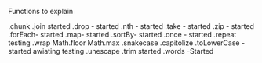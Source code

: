 

Functions to explain

.chunk
.join started 
.drop - started
.nth - started 
.take - started 
.zip - started 
.forEach- started
.map- started
.sortBy- started
.once - started 
.repeat testing
.wrap
Math.floor
Math.max 
.snakecase 
.capitolize
.toLowerCase - started awiating testing 
.unescape 
.trim started
.words -Started 
